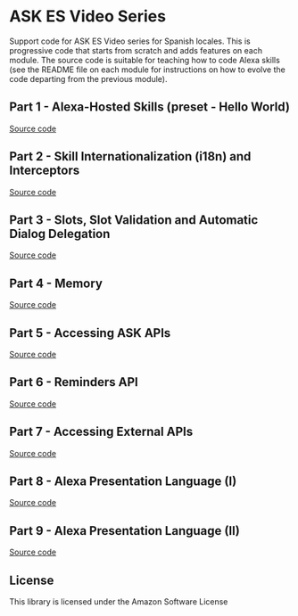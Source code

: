 # ASK ES Video Series

Support code for ASK ES Video series for Spanish locales. This is progressive code that starts from scratch and adds features on each module. The source code is suitable for teaching how to code Alexa skills (see the README file on each module for instructions on how to evolve the code departing from the previous module).

## Part 1 - Alexa-Hosted Skills (preset - Hello World)

[Source code](./01)

## Part 2 - Skill Internationalization (i18n) and Interceptors

[Source code](./02)

## Part 3 - Slots, Slot Validation and Automatic Dialog Delegation

[Source code](./03)

## Part 4 - Memory

[Source code](./04)

## Part 5 - Accessing ASK APIs

[Source code](./05)

## Part 6 - Reminders API

[Source code](./06)

## Part 7 - Accessing External APIs

[Source code](./07)

## Part 8 - Alexa Presentation Language (I)

[Source code](./07)

## Part 9 - Alexa Presentation Language (II)

[Source code](./08)

## License

This library is licensed under the Amazon Software License
